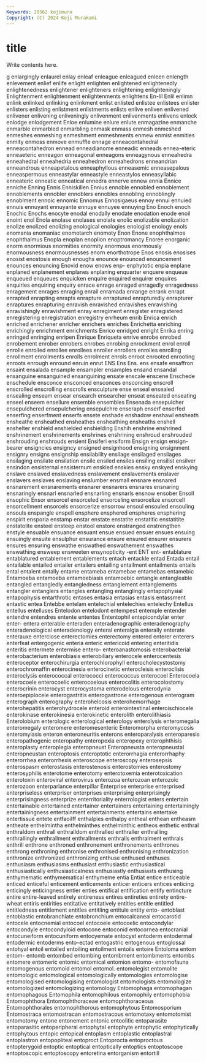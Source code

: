 ```yaml
---
Keywords: 20562 kojimura
Copyright: (C) 2024 Koji Murakami
---
```


# title

Write contents here.



g enlargingly enlaurel
enlay enleaf enleague enleagued enleen enlength enlevement enlief enlife enlight
enlighten enlightened enlightenedly enlightenedness enlightener enlighteners enlightening enlighteningly Enlightenment enlightenment
enlightenments enlightens En-lil Enlil enlimn enlink enlinked enlinking enlinkment enlist
enlisted enlistee enlistees enlister enlisters enlisting enlistment enlistments enlists enlive
enliven enlivened enlivener enlivening enliveningly enlivenment enlivenments enlivens enlock enlodge
enlodgement Enloe enlumine enlure enlute enmagazine enmanche enmarble enmarbled enmarbling
enmask enmass enmesh enmeshed enmeshes enmeshing enmeshment enmeshments enmew enmist
enmities enmity enmoss enmove enmuffle ennage enneacontahedral enneacontahedron ennead enneadianome
enneadic enneads ennea-eteric enneaeteric enneagon enneagonal enneagons enneagynous enneahedra enneahedral
enneahedria enneahedron enneahedrons enneandrian enneandrous enneapetalous enneaphyllous enneasemic enneasepalous enneaspermous
enneastylar enneastyle enneastylos enneasyllabic enneateric enneatic enneatical ennedra ennerve ennew
ennia Ennice enniche Enning Ennis Enniskillen Ennius ennoble ennobled ennoblement
ennoblements ennobler ennoblers ennobles ennobling ennoblingly ennoblment ennoic ennomic Ennomus
Ennosigaeus ennoy ennui ennuied ennuis ennuyant ennuyante ennuye ennuyee ennuying
Eno Enoch enoch Enochic Enochs enocyte enodal enodally enodate enodation
enode enoil enoint enol Enola enolase enolases enolate enolic enolizable
enolization enolize enolized enolizing enological enologies enologist enology enols enomania
enomaniac enomotarch enomoty Enon Enone enophthalmos enophthalmus Enopla enoplan enoplion
enoptromancy Enoree enorganic enorm enormious enormities enormity enormous enormously enormousness
enormousnesses enorn enorthotrope Enos enosis enosises enosist enostosis enough enoughs
enounce enounced enouncement enounces enouncing Enovid enow enows enp- enphytotic
enpia enplane enplaned enplanement enplanes enplaning enquarter enquere enqueue enqueued
enqueues enquicken enquire enquired enquirer enquires enquiries enquiring enquiry enrace
enrage enraged enragedly enragedness enragement enrages enraging enrail enramada enrange
enrank enrapt enrapted enrapting enrapts enrapture enraptured enrapturedly enrapturer enraptures
enrapturing enravish enravished enravishes enravishing enravishingly enravishment enray enregiment enregister
enregistered enregistering enregistration enregistry enrheum enrib Enrica enrich enriched enrichener
enricher enrichers enriches Enrichetta enriching enrichingly enrichment enrichments Enrico enridged
enright Enrika enring enringed enringing enripen Enrique Enriqueta enrive enrobe
enrobed enrobement enrober enrobers enrobes enrobing enrockment enrol enroll enrolle
enrolled enrollee enrollees enroller enrollers enrolles enrolling enrollment enrollments enrolls
enrolment enrols enroot enrooted enrooting enroots enrough enround enruin enrut
ENS Ens Ens. ens ensafe ensaffron ensaint ensalada ensample ensampler
ensamples ensand ensandal ensanguine ensanguined ensanguining ensate enscale enscene Enschede
enschedule ensconce ensconced ensconces ensconcing enscroll enscrolled enscrolling enscrolls ensculpture
ense enseal ensealed ensealing enseam ensear ensearch ensearcher enseat enseated
enseating enseel enseem ensellure ensemble ensembles Ensenada ensepulcher ensepulchered ensepulchering
ensepulchre enseraph enserf enserfed enserfing enserfment enserfs ensete enshade enshadow
enshawl ensheath ensheathe ensheathed ensheathes ensheathing ensheaths enshell enshelter enshield
enshielded enshielding Enshih enshrine enshrined enshrinement enshrinements enshrines enshrining enshroud
enshrouded enshrouding enshrouds ensient Ensiferi ensiform Ensign ensign ensign-bearer ensigncies
ensigncy ensigned ensignhood ensigning ensignment ensignry ensigns ensignship ensilability ensilage
ensilaged ensilages ensilaging ensilate ensilation ensile ensiled ensiles ensiling ensilist
ensilver ensindon ensisternal ensisternum enskied enskies ensky enskyed enskying enslave
enslaved enslavedness enslavement enslavements enslaver enslavers enslaves enslaving enslumber ensmall
ensnare ensnared ensnarement ensnarements ensnarer ensnarers ensnares ensnaring ensnaringly ensnarl
ensnarled ensnarling ensnarls ensnow ensober Ensoll ensophic Ensor ensorcel ensorceled
ensorceling ensorcelize ensorcell ensorcellment ensorcels ensorcerize ensorrow ensoul ensouled ensouling
ensouls enspangle enspell ensphere ensphered enspheres ensphering enspirit ensporia enstamp
enstar enstate enstatite enstatitic enstatitite enstatolite ensteel ensteep enstool enstore
enstranged enstrengthen enstyle ensuable ensuance ensuant ensue ensued ensuer ensues
ensuing ensuingly ensuite ensulphur ensurance ensure ensured ensurer ensurers ensures
ensuring enswathe enswathed enswathement enswathes enswathing ensweep ensweeten ensynopticity -ent
ENT ent- entablature entablatured entablement entablements entach entackle entad Entada
entail entailable entailed entailer entailers entailing entailment entailments entails ental
entalent entally entame entameba entamebae entamebas entamebic Entamoeba entamoeba entamoebiasis
entamoebic entangle entangleable entangled entangledly entangledness entanglement entanglements entangler entanglers
entangles entangling entanglingly entapophysial entapophysis entarthrotic entases entasia entasias entasis
entassment entastic entea Entebbe entelam entelechial entelechies entelechy Entellus entellus
entelluses Entelodon entelodont entempest entemple entender entendre entendres entente ententes
Ententophil entepicondylar enter enter- entera enterable enteraden enteradenographic enteradenography enteradenological
enteradenology enteral enteralgia enterally enterate enterauxe enterclose enterectomies enterectomy entered
enterer enterers enterfeat entergogenic enteria enteric entericoid entering enteritidis enteritis
entermete entermise entero- enteroanastomosis enterobacterial enterobacterium enterobiasis enterobiliary enterocele enterocentesis
enteroceptor enterochirurgia enterochlorophyll enterocholecystostomy enterochromaffin enterocinesia enterocinetic enterocleisis enteroclisis enteroclysis
enterococcal enterococci enterococcus enterocoel Enterocoela enterocoele enterocoelic enterocoelous enterocolitis enterocolostomy
enterocrinin enterocyst enterocystoma enterodelous enterodynia enteroepiplocele enterogastritis enterogastrone enterogenous enterogram
enterograph enterography enterohelcosis enterohemorrhage enterohepatitis enterohydrocele enteroid enterointestinal enteroischiocele enterokinase
enterokinesia enterokinetic enterolith enterolithiasis Enterolobium enterologic enterological enterology enterolysis enteromegalia
enteromegaly enteromere enteromesenteric Enteromorpha enteromycosis enteromyiasis enteron enteroneuritis enterons enteroparalysis
enteroparesis enteropathogenic enteropathy enteropexia enteropexy enterophthisis enteroplasty enteroplegia enteropneust Enteropneusta
enteropneustal enteropneustan enteroptosis enteroptotic enterorrhagia enterorrhaphy enterorrhea enterorrhexis enteroscope enteroscopy
enterosepsis enterospasm enterostasis enterostenosis enterostomies enterostomy enterosyphilis enterotome enterotomy enterotoxemia
enterotoxication enterotoxin enteroviral enterovirus enterozoa enterozoan enterozoic enterozoon enterparlance enterpillar
Enterprise enterprise enterprised enterpriseless enterpriser enterprises enterprising enterprisingly enterprisingness enterprize
enterritoriality enterrologist enters entertain entertainable entertained entertainer entertainers entertaining entertainingly
entertainingness entertainment entertainments entertains entertake entertissue entete entfaoilff enthalpies enthalpy
entheal enthean entheasm entheate enthelmintha enthelminthes enthelminthic entheos enthetic enthral
enthraldom enthrall enthralldom enthralled enthraller enthralling enthrallingly enthrallment enthrallments enthralls
enthralment enthrals enthrill enthrone enthroned enthronement enthronements enthrones enthrong enthroning
enthronise enthronised enthronising enthronization enthronize enthronized enthronizing enthuse enthused enthuses
enthusiasm enthusiasms enthusiast enthusiastic enthusiastical enthusiastically enthusiasticalness enthusiastly enthusiasts enthusing
enthymematic enthymematical enthymeme entia Entiat entice enticeable enticed enticeful enticement
enticements enticer enticers entices enticing enticingly enticingness entier enties entifical
entification entify entincture entire entire-leaved entirely entireness entires entireties entirety
entire-wheat entiris entirities entitative entitatively entities entitle entitled entitledness entitlement
entitles entitling entitule entity ento- entoblast entoblastic entobranchiate entobronchium entocalcaneal
entocarotid entocele entocnemial entocoel entocoele entocoelic entocondylar entocondyle entocondyloid entocone
entoconid entocornea entocranial entocuneiform entocuniform entocyemate entocyst entoderm entodermal entodermic
entoderms ento-ectad entogastric entogenous entoglossal entohyal entoil entoiled entoiling entoilment
entoils entoire Entoloma entom entom- entomb entombed entombing entombment entombments
entombs entomere entomeric entomic entomical entomion entomo- entomofauna entomogenous entomoid
entomol entomol. entomolegist entomolite entomologic entomological entomologically entomologies entomologise entomologised
entomologising entomologist entomologists entomologize entomologized entomologizing entomology Entomophaga entomophagan entomophagous
Entomophila entomophilous entomophily entomophobia Entomophthora Entomophthoraceae entomophthoraceous Entomophthorales entomophthorous entomophytous
Entomosporium Entomostraca entomostracan entomostracous entomotaxy entomotomist entomotomy entone entonement entonic
entoolitic entoparasite entoparasitic entoperipheral entophytal entophyte entophytic entophytically entophytous entopic
entopical entoplasm entoplastic entoplastral entoplastron entopopliteal entoproct Entoprocta entoproctous entopterygoid
entoptic entoptical entoptically entoptics entoptoscope entoptoscopic entoptoscopy entoretina entorganism entortill
